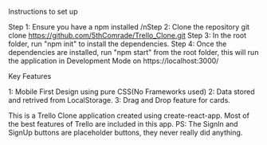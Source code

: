 Instructions to set up

Step 1: Ensure you have a npm installed
/nStep 2: Clone the repository git clone https://github.com/5thComrade/Trello_Clone.git
Step 3: In the root folder, run "npm init" to install the dependencies.
Step 4: Once the dependencies are installed, run "npm start" from the root folder, this will run the application in Development Mode on https://localhost:3000/

Key Features

1: Mobile First Design using pure CSS(No Frameworks used)
2: Data stored and retrived from LocalStorage.
3: Drag and Drop feature for cards.

This is a Trello Clone application created using create-react-app. Most of the best features of Trello are included in this app.
PS: The SignIn and SignUp buttons are placeholder buttons, they never really did anything.
